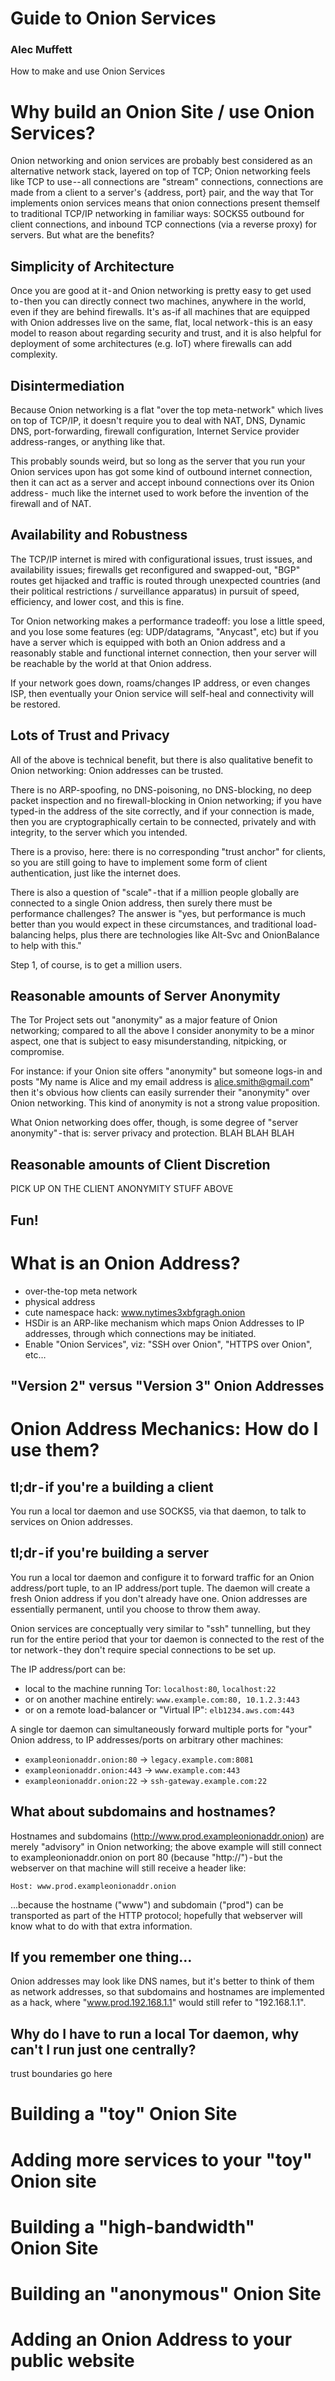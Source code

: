 # Guide to Onion Services
### Alec Muffett

How to make and use Onion Services

# Why build an Onion Site / use Onion Services?

Onion networking and onion services are probably best considered as an alternative network stack, layered on top of TCP; Onion networking feels like TCP to use -- all connections are "stream" connections, connections are made from a client to a server's {address, port} pair, and the way that Tor implements onion services means that onion connections present themself to traditional TCP/IP networking in familiar ways: SOCKS5 outbound for client connections, and inbound TCP connections (via a reverse proxy) for servers.
But what are the benefits?

## Simplicity of Architecture

Once you are good at it - and Onion networking is pretty easy to get used to - then you can directly connect two machines, anywhere in the world, even if they are behind firewalls. It's as-if all machines that are equipped with Onion addresses live on the same, flat, local network - this is an easy model to reason about regarding security and trust, and it is also helpful for deployment of some architectures (e.g. IoT) where firewalls can add complexity.

## Disintermediation 

Because Onion networking is a flat "over the top meta-network" which lives on top of TCP/IP, it doesn't require you to deal with NAT, DNS, Dynamic DNS, port-forwarding, firewall configuration, Internet Service provider address-ranges, or anything like that. 

This probably sounds weird, but so long as the server that you run your Onion services upon has got some kind of outbound internet connection, then it can act as a server and accept inbound connections over its Onion address -  much like the internet used to work before the invention of the firewall and of NAT.

## Availability and Robustness 

The TCP/IP internet is mired with configurational issues, trust issues, and availability issues; firewalls get reconfigured and swapped-out, "BGP" routes get hijacked and traffic is routed through unexpected countries (and their political restrictions / surveillance apparatus) in pursuit of speed, efficiency, and lower cost, and this is fine.

Tor Onion networking makes a performance tradeoff: you lose a little speed, and you lose some features (eg: UDP/datagrams, "Anycast", etc) but if you have a server which is equipped with both an Onion address and a reasonably stable and functional internet connection, then your server will be reachable by the world at that Onion address. 

If your network goes down, roams/changes IP address, or even changes ISP, then eventually your Onion service will self-heal and connectivity will be restored.

## Lots of Trust and Privacy

All of the above is technical benefit, but there is also qualitative benefit to Onion networking: Onion addresses can be trusted. 

There is no ARP-spoofing, no DNS-poisoning, no DNS-blocking, no deep packet inspection and no firewall-blocking in Onion networking; if you have typed-in the address of the site correctly, and if your connection is made, then you are cryptographically certain to be connected, privately and with integrity, to the server which you intended.

There is a proviso, here: there is no corresponding "trust anchor" for clients, so you are still going to have to implement some form of client authentication, just like the internet does.

There is also a question of "scale" - that if a million people globally are connected to a single Onion address, then surely there must be performance challenges? The answer is "yes, but performance is much better than you would expect in these circumstances, and traditional load-balancing helps, plus there are technologies like Alt-Svc and OnionBalance to help with this."

Step 1, of course, is to get a million users.

## Reasonable amounts of Server Anonymity

The Tor Project sets out "anonymity" as a major feature of Onion networking; compared to all the above I consider anonymity to be a minor aspect, one that is subject to easy misunderstanding, nitpicking, or compromise. 

For instance: if your Onion site offers "anonymity" but someone logs-in and posts "My name is Alice and my email address is alice.smith@gmail.com" then it's obvious how clients can easily surrender their "anonymity" over Onion networking. This kind of anonymity is not a strong value proposition.

What Onion networking does offer, though, is some degree of "server anonymity" - that is: server privacy and protection. BLAH BLAH BLAH

## Reasonable amounts of Client Discretion

PICK UP ON THE CLIENT ANONYMITY STUFF ABOVE

## Fun!

# What is an Onion Address?

- over-the-top meta network
- physical address
- cute namespace hack: www.nytimes3xbfgragh.onion
- HSDir is an ARP-like mechanism which maps Onion Addresses to IP addresses, through which connections may be initiated.
- Enable "Onion Services", viz: "SSH over Onion", "HTTPS over Onion", etc…

## "Version 2" versus "Version 3" Onion Addresses

# Onion Address Mechanics: How do I use them?

## tl;dr - if you're a building a client 

You run a local tor daemon and use SOCKS5, via that daemon, to talk to services on Onion addresses.

## tl;dr - if you're building a server

You run a local tor daemon and configure it to forward traffic for an Onion address/port tuple, to an IP address/port tuple. The daemon will create a fresh Onion address if you don't already have one. Onion addresses are essentially permanent, until you choose to throw them away.

Onion services are conceptually very similar to "ssh" tunnelling, but they run for the entire period that your tor daemon is connected to the rest of the tor network - they don't require special connections to be set up. 

The IP address/port can be:

- local to the machine running Tor: `localhost:80`, `localhost:22`
- or on another machine entirely: `www.example.com:80, 10.1.2.3:443`
- or on a remote load-balancer or "Virtual IP": `elb1234.aws.com:443`

A single tor daemon can simultaneously forward multiple ports for "your" Onion address, to IP addresses/ports on arbitrary other machines:

- `exampleonionaddr.onion:80` -> `legacy.example.com:8081`
- `exampleonionaddr.onion:443` -> `www.example.com:443`
- `exampleonionaddr.onion:22` -> `ssh-gateway.example.com:22`

## What about subdomains and hostnames?

Hostnames and subdomains (http://www.prod.exampleonionaddr.onion) are merely "advisory" in Onion networking; the above example will still connect to exampleonionaddr.onion on port 80 (because "http://") - but the webserver on that machine will still receive a header like:

```
Host: www.prod.exampleonionaddr.onion
```

...because the hostname ("www") and subdomain ("prod") can be transported as part of the HTTP protocol; hopefully that webserver will know what to do with that extra information.

## If you remember one thing…

Onion addresses may look like DNS names, but it's better to think of them as network addresses, so that subdomains and hostnames are implemented as a hack, where "www.prod.192.168.1.1"  would still refer to "192.168.1.1".

## Why do I have to run a local Tor daemon, why can't I run just one centrally?

trust boundaries go here

# Building a "toy" Onion Site

# Adding more services to your "toy" Onion site

# Building a "high-bandwidth" Onion Site

# Building an "anonymous" Onion Site

# Adding an Onion Address to your public website



